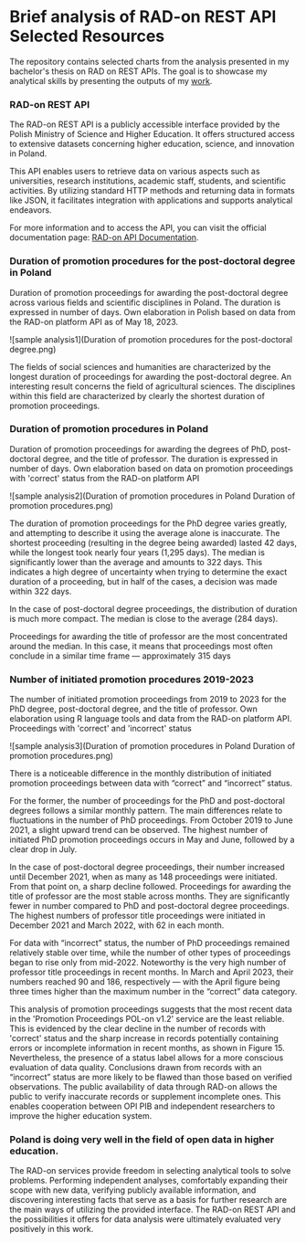 # Brief analysis of RAD-on REST API Selected Resources

The repository contains selected charts from the analysis presented in my bachelor's thesis on RAD on REST APIs. The goal is to showcase my analytical skills by presenting the outputs of my [work](https://apd.polsl.pl/diplomas/14674/).

### RAD-on REST API

​The RAD-on REST API is a publicly accessible interface provided by the Polish Ministry of Science and Higher Education. It offers structured access to extensive datasets concerning higher education, science, and innovation in Poland.​

This API enables users to retrieve data on various aspects such as universities, research institutions, academic staff, students, and scientific activities. By utilizing standard HTTP methods and returning data in formats like JSON, it facilitates integration with applications and supports analytical endeavors.​

For more information and to access the API, you can visit the official documentation page: [RAD-on API Documentation](https://radon.nauka.gov.pl/api/katalog-udostepniania-danych).

### Duration of promotion procedures for the post-doctoral degree in Poland

Duration of promotion proceedings for awarding the post-doctoral degree across various fields and scientific disciplines in Poland. The duration is expressed in number of days. Own elaboration in Polish based on data from the RAD-on platform API as of May 18, 2023.

![sample analysis1](Duration of promotion procedures for the post-doctoral degree.png)

The fields of social sciences and humanities are characterized by the longest duration of proceedings for awarding the post-doctoral degree. An interesting result concerns the field of agricultural sciences. The disciplines within this field are characterized by clearly the shortest duration of promotion proceedings.

### Duration of promotion procedures in Poland

Duration of promotion proceedings for awarding the degrees of PhD, post-doctoral degree, and the title of professor. The duration is expressed in number of days. Own elaboration based on data on promotion proceedings with 'correct' status from the RAD-on platform API

![sample analysis2](Duration of promotion procedures in Poland Duration of promotion procedures.png)

The duration of promotion proceedings for the PhD degree varies greatly, and attempting to describe it using the average alone is inaccurate. The shortest proceeding (resulting in the degree being awarded) lasted 42 days, while the longest took nearly four years (1,295 days). The median is significantly lower than the average and amounts to 322 days. This indicates a high degree of uncertainty when trying to determine the exact duration of a proceeding, but in half of the cases, a decision was made within 322 days.

In the case of post-doctoral degree proceedings, the distribution of duration is much more compact. The median is close to the average (284 days).

Proceedings for awarding the title of professor are the most concentrated around the median. In this case, it means that proceedings most often conclude in a similar time frame — approximately 315 days

### Number of initiated promotion procedures 2019-2023

The number of initiated promotion proceedings from 2019 to 2023 for the PhD degree, post-doctoral degree, and the title of professor. Own elaboration using R language tools and data from the RAD-on platform API. Proceedings with 'correct' and 'incorrect' status

![sample analysis3](Duration of promotion procedures in Poland Duration of promotion procedures.png)

There is a noticeable difference in the monthly distribution of initiated promotion proceedings between data with “correct” and “incorrect” status.

For the former, the number of proceedings for the PhD and post-doctoral degrees follows a similar monthly pattern. The main differences relate to fluctuations in the number of PhD proceedings. From October 2019 to June 2021, a slight upward trend can be observed. The highest number of initiated PhD promotion proceedings occurs in May and June, followed by a clear drop in July.

In the case of post-doctoral degree proceedings, their number increased until December 2021, when as many as 148 proceedings were initiated. From that point on, a sharp decline followed. Proceedings for awarding the title of professor are the most stable across months. They are significantly fewer in number compared to PhD and post-doctoral degree proceedings. The highest numbers of professor title proceedings were initiated in December 2021 and March 2022, with 62 in each month.

For data with “incorrect” status, the number of PhD proceedings remained relatively stable over time, while the number of other types of proceedings began to rise only from mid-2022. Noteworthy is the very high number of professor title proceedings in recent months. In March and April 2023, their numbers reached 90 and 186, respectively — with the April figure being three times higher than the maximum number in the “correct” data category.

This analysis of promotion proceedings suggests that the most recent data in the 'Promotion Proceedings POL-on v1.2' service are the least reliable. This is evidenced by the clear decline in the number of records with 'correct' status and the sharp increase in records potentially containing errors or incomplete information in recent months, as shown in Figure 15. Nevertheless, the presence of a status label allows for a more conscious evaluation of data quality. Conclusions drawn from records with an “incorrect” status are more likely to be flawed than those based on verified observations. The public availability of data through RAD-on allows the public to verify inaccurate records or supplement incomplete ones. This enables cooperation between OPI PIB and independent researchers to improve the higher education system.

### Poland is doing very well in the field of open data in higher education.

The RAD-on services provide freedom in selecting analytical tools to solve problems. Performing independent analyses, comfortably expanding their scope with new data, verifying publicly available information, and discovering interesting facts that serve as a basis for further research are the main ways of utilizing the provided interface. The RAD-on REST API and the possibilities it offers for data analysis were ultimately evaluated very positively in this work.